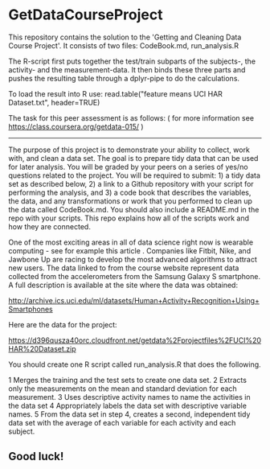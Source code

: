 # GetDataCourseProject
This repository contains the solution to the 'Getting and Cleaning Data Course Project'.
It consists of two files: CodeBook.md, run_analysis.R

The R-script first puts together the test/train subparts of the subjects-, the activity- and the measurement-data. It then binds these three parts and pushes the resulting table through a dplyr-pipe to do the calculations.

To load the result into R use:  read.table("feature means UCI HAR Dataset.txt", header=TRUE)

The task for this peer assessment is as follows: 
( for more information see https://class.coursera.org/getdata-015/ )

---------------------------------------------------------------------
The purpose of this project is to demonstrate your ability to collect, work with, and clean a data set. The goal is to prepare tidy data that can be used for later analysis. You will be graded by your peers on a series of yes/no questions related to the project. You will be required to submit: 1) a tidy data set as described below, 2) a link to a Github repository with your script for performing the analysis, and 3) a code book that describes the variables, the data, and any transformations or work that you performed to clean up the data called CodeBook.md. You should also include a README.md in the repo with your scripts. This repo explains how all of the scripts work and how they are connected. 

One of the most exciting areas in all of data science right now is wearable computing - see for example this article . Companies like Fitbit, Nike, and Jawbone Up are racing to develop the most advanced algorithms to attract new users. The data linked to from the course website represent data collected from the accelerometers from the Samsung Galaxy S smartphone. A full description is available at the site where the data was obtained:

http://archive.ics.uci.edu/ml/datasets/Human+Activity+Recognition+Using+Smartphones 

Here are the data for the project:

https://d396qusza40orc.cloudfront.net/getdata%2Fprojectfiles%2FUCI%20HAR%20Dataset.zip

 You should create one R script called run_analysis.R that does the following. 

  1 Merges the training and the test sets to create one data set.
  2 Extracts only the measurements on the mean and standard deviation for each measurement. 
  3 Uses descriptive activity names to name the activities in the data set
  4 Appropriately labels the data set with descriptive variable names. 
  5 From the data set in step 4, creates a second, independent tidy data set with the average of each variable for    each activity and each subject.

Good luck!
----------------------------------------------------------------------
